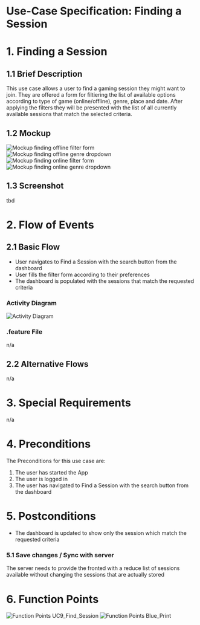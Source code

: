 # Use-Case Specification: Finding a Session

# 1. Finding a Session

## 1.1 Brief Description
This use case allows a user to find a gaming session they might want to join. They are offered a form for filtiering the list of available options according to type of game (online/offline), genre, place and date. After applying the filters they will be presented with the list of all currently available sessions that match the selected criteria.

## 1.2 Mockup
![Mockup finding offline filter form](../mockups/UC9_Filter_Offline.png)
![Mockup finding offline genre dropdown](../mockups/UC9_Dropdown_offline.png)
![Mockup finding online filter form](../mockups/UC9_Filter_Online.png)
![Mockup finding online genre dropdown](../mockups/UC9_Dropdown_Online.png)


## 1.3 Screenshot
tbd

# 2. Flow of Events

## 2.1 Basic Flow
- User navigates to Find a Session with the search button from the dashboard
- User fills the filter form according to their preferences
- The dashboard is populated with the sessions that match the requested criteria

### Activity Diagram
![Activity Diagram](../activity_diagrams/UCD9_Finding_session.png)

### .feature File
n/a

## 2.2 Alternative Flows
n/a

# 3. Special Requirements
n/a

# 4. Preconditions
The Preconditions for this use case are:
1. The user has started the App
2. The user is logged in
3. The user has navigated to Find a Session with the search button from the dashboard

# 5. Postconditions
- The dashboard is updated to show only the session which match the requested criteria

### 5.1 Save changes / Sync with server
The server needs to provide the fronted with a reduce list of sessions available without changing the sessions that are actually stored

# 6. Function Points
![Function Points UC9_Find_Session](../function_points/UC9_Finding.png)
![Function Points Blue_Print](../function_points/Blue_print.png)
